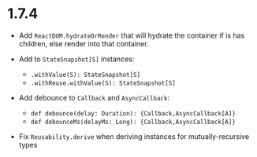 # 1.7.4

* Add `ReactDOM.hydrateOrRender` that will hydrate the container if is has children, else render into that container.

* Add to `StateSnapshot[S]` instances:
  * `.withValue(S): StateSnapshot[S]` 
  * `.withReuse.withValue(S): StateSnapshot[S]`

* Add debounce to `Callback` and `AsyncCallback`:
  * `def debounce(delay: Duration): {Callback,AsyncCallback[A]}`
  * `def debounceMs(delayMs: Long): {Callback,AsyncCallback[A]}`

* Fix `Reusability.derive` when deriving instances for mutually-recursive types
